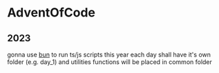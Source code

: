# AdventOfCode

## 2023
gonna use [bun](https://bun.sh/) to run ts/js scripts this year
each day shall have it's own folder (e.g. day_1) and utilities functions will be placed in common folder
